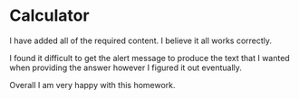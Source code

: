 # Calculator

I have added all of the required content. I believe it all works correctly.

I found it difficult to get the alert message to produce the text that I wanted when providing the answer however I figured it out eventually.

Overall I am very happy with this homework.
